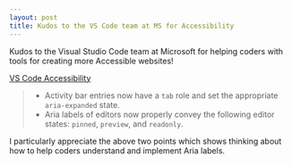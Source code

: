 ```yaml
---
layout: post
title: Kudos to the VS Code team at MS for Accessibility
---
```


Kudos to the Visual Studio Code team at Microsoft for helping coders with tools for creating more Accessible websites!

[VS Code Accessibility](https://code.visualstudio.com/updates/v1_46#_accessibility)

> * Activity bar entries now have a `tab` role and set the appropriate `aria-expanded` state.
> * Aria labels of editors now properly convey the following editor states: `pinned`, `preview`, and `readonly`.


I particularly appreciate the above two points which shows thinking about how to help coders understand and implement Aria labels.
